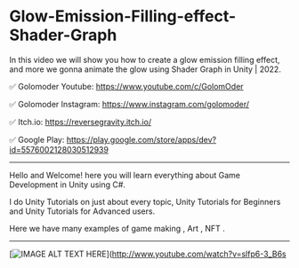 # Glow-Emission-Filling-effect-Shader-Graph
In this video we will show you how to create a glow emission filling effect, and more we gonna animate the glow using Shader Graph in Unity | 2022.

✅ Golomoder Youtube: https://www.youtube.com/c/GolomOder

✅ Golomoder Instagram: https://www.instagram.com/golomoder/

✅ Itch.io: https://reversegravity.itch.io/

✅ Google Play: https://play.google.com/store/apps/dev?id=5576002128030512939

--------------------------------------------------------------------
Hello and Welcome!
here you will learn everything about Game Development in Unity using C#.

I do Unity Tutorials on just about every topic, Unity Tutorials for Beginners and Unity Tutorials for Advanced users.

Here we have many examples of game making , Art , NFT .

--------------------------------------------------------------------

[![IMAGE ALT TEXT HERE](http://img.youtube.com/vi/slfp6-3_B6s/0.jpg)](http://www.youtube.com/watch?v=slfp6-3_B6s
